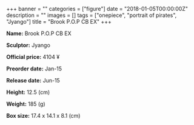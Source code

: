 +++
banner = ""
categories = ["figure"]
date = "2018-01-05T00:00:00Z"
description = ""
images = []
tags = ["onepiece", "portrait of pirates", "Jyango"]
title = "Brook P.O.P CB EX"
+++

**Name:** Brook P.O.P CB EX

**Sculptor:** Jyango

**Official price:** 4104 ¥

**Preorder date:** Jan-15

**Release date:** Jun-15

**Height:** 12.5 (cm)

**Weight:** 185 (g)

**Box size:** 17.4 x 14.1 x 8.1 (cm)
